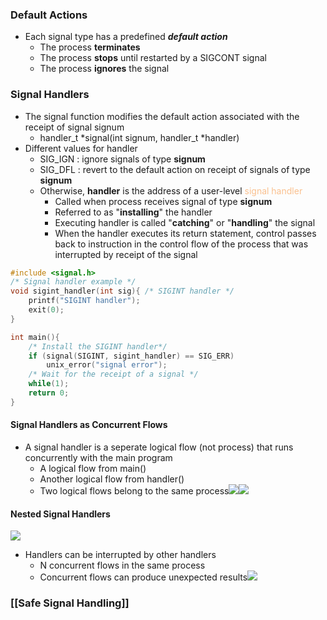 ### Default Actions
- Each signal type has a predefined ***default action***
	- The process **terminates**
	- The process **stops** until restarted by a $\text{SIGCONT}$ signal
	- The process **ignores** the signal
### Signal Handlers
- The $\text{signal}$ function modifies the default action associated with the receipt of signal $\text{signum}$
	- $\text{handler\_t *signal(int signum, handler\_t *handler)}$
- Different values for handler
	- $\text{SIG\_IGN}$ : ignore signals of type **signum**
	- $\text{SIG\_DFL}$ : revert to the default action on receipt of signals of type **signum**
	- Otherwise, **handler** is the address of a user-level <font color="#fac08f">signal handler</font>
		- Called when process receives signal of type **signum**
		- Referred to as "**installing**" the handler
		- Executing handler is called "**catching**" or "**handling**" the signal
		- When the handler executes its return statement, control passes back to instruction in the control flow of the process that was interrupted by receipt of the signal
```c
#include <signal.h>
/* Signal handler example */
void sigint_handler(int sig){ /* SIGINT handler */
	printf("SIGINT handler");
	exit(0);
}

int main(){
	/* Install the SIGINT handler*/
	if (signal(SIGINT, sigint_handler) == SIG_ERR)
		unix_error("signal error");
	/* Wait for the receipt of a signal */
	while(1);
	return 0;
}
```
#### Signal Handlers as Concurrent Flows
- A signal handler is a seperate logical flow (not process) that runs concurrently with the main program
	- A logical flow from $\text{main()}$
	- Another logical flow from $\text{handler()}$
	- Two logical flows belong to the same process![](https://i.imgur.com/L43g45K.png)![](https://i.imgur.com/nwTDsj7.png)
#### Nested Signal Handlers
![](https://i.imgur.com/Tp8AE5f.png)
- Handlers can be interrupted by other handlers
	- N concurrent flows in the same process
	- Concurrent flows can produce unexpected results![](https://i.imgur.com/lJ8Et1S.png)

### [[Safe Signal Handling]]
